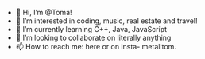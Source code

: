 - 👋 Hi, I’m @Toma!
- 👀 I’m interested in coding, music, real estate and travel!
- 🌱 I’m currently learning C++, Java, JavaScript
- 💞️ I’m looking to collaborate on literally anything
- 📫 How to reach me: here or on insta- metalltom. 

<!---
Tomah96/Tomah96 is a ✨ special ✨ repository because its `README.md` (this file) appears on your GitHub profile.
You can click the Preview link to take a look at your changes.
--->
